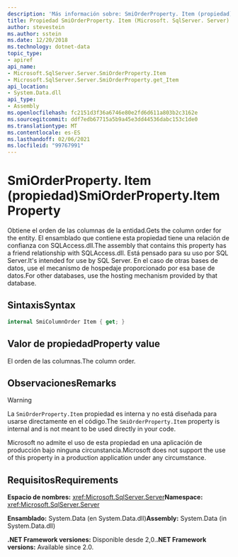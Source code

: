 ```yaml
---
description: 'Más información sobre: SmiOrderProperty. Item (propiedad)'
title: Propiedad SmiOrderProperty. Item (Microsoft. SqlServer. Server)
author: stevestein
ms.author: sstein
ms.date: 12/20/2018
ms.technology: dotnet-data
topic_type:
- apiref
api_name:
- Microsoft.SqlServer.Server.SmiOrderProperty.Item
- Microsoft.SqlServer.Server.SmiOrderProperty.get_Item
api_location:
- System.Data.dll
api_type:
- Assembly
ms.openlocfilehash: fc2151d3f36a6746e80e2fd6d611a803b2c3162e
ms.sourcegitcommit: ddf7edb67715a5b9a45e3dd44536dabc153c1de0
ms.translationtype: MT
ms.contentlocale: es-ES
ms.lasthandoff: 02/06/2021
ms.locfileid: "99767991"
---
```

# <a name="smiorderpropertyitem-property"></a><span data-ttu-id="b9436-103">SmiOrderProperty. Item (propiedad)</span><span class="sxs-lookup"><span data-stu-id="b9436-103">SmiOrderProperty.Item Property</span></span>

<span data-ttu-id="b9436-104">Obtiene el orden de las columnas de la entidad.</span><span class="sxs-lookup"><span data-stu-id="b9436-104">Gets the column order for the entity.</span></span> <span data-ttu-id="b9436-105">El ensamblado que contiene esta propiedad tiene una relación de confianza con SQLAccess.dll.</span><span class="sxs-lookup"><span data-stu-id="b9436-105">The assembly that contains this property has a friend relationship with SQLAccess.dll.</span></span> <span data-ttu-id="b9436-106">Está pensado para su uso por SQL Server.</span><span class="sxs-lookup"><span data-stu-id="b9436-106">It's intended for use by SQL Server.</span></span> <span data-ttu-id="b9436-107">En el caso de otras bases de datos, use el mecanismo de hospedaje proporcionado por esa base de datos.</span><span class="sxs-lookup"><span data-stu-id="b9436-107">For other databases, use the hosting mechanism provided by that database.</span></span>

## <a name="syntax"></a><span data-ttu-id="b9436-108">Sintaxis</span><span class="sxs-lookup"><span data-stu-id="b9436-108">Syntax</span></span>

```csharp
internal SmiColumnOrder Item { get; }
```

## <a name="property-value"></a><span data-ttu-id="b9436-109">Valor de propiedad</span><span class="sxs-lookup"><span data-stu-id="b9436-109">Property value</span></span>

<span data-ttu-id="b9436-110">El orden de las columnas.</span><span class="sxs-lookup"><span data-stu-id="b9436-110">The column order.</span></span>

## <a name="remarks"></a><span data-ttu-id="b9436-111">Observaciones</span><span class="sxs-lookup"><span data-stu-id="b9436-111">Remarks</span></span>

> [!WARNING]
> <span data-ttu-id="b9436-112">La `SmiOrderProperty.Item` propiedad es interna y no está diseñada para usarse directamente en el código.</span><span class="sxs-lookup"><span data-stu-id="b9436-112">The `SmiOrderProperty.Item` property is internal and is not meant to be used directly in your code.</span></span>
>
> <span data-ttu-id="b9436-113">Microsoft no admite el uso de esta propiedad en una aplicación de producción bajo ninguna circunstancia.</span><span class="sxs-lookup"><span data-stu-id="b9436-113">Microsoft does not support the use of this property in a production application under any circumstance.</span></span>

## <a name="requirements"></a><span data-ttu-id="b9436-114">Requisitos</span><span class="sxs-lookup"><span data-stu-id="b9436-114">Requirements</span></span>

<span data-ttu-id="b9436-115">**Espacio de nombres:** <xref:Microsoft.SqlServer.Server></span><span class="sxs-lookup"><span data-stu-id="b9436-115">**Namespace:** <xref:Microsoft.SqlServer.Server></span></span>

<span data-ttu-id="b9436-116">**Ensamblado:** System.Data (en System.Data.dll)</span><span class="sxs-lookup"><span data-stu-id="b9436-116">**Assembly:** System.Data (in System.Data.dll)</span></span>

<span data-ttu-id="b9436-117">**.NET Framework versiones:** Disponible desde 2,0.</span><span class="sxs-lookup"><span data-stu-id="b9436-117">**.NET Framework versions:** Available since 2.0.</span></span>
